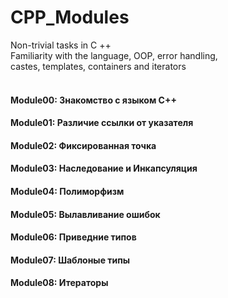 # CPP_Modules

Non-trivial tasks in C ++<br>
Familiarity with the language, OOP, error handling,<br>
castes, templates, containers and iterators<br><br>

#### Module00: Знакомство с языком C++<br>
#### Module01: Различие ссылки от указателя<br>
#### Module02: Фиксированная точка<br>
#### Module03: Наследование и Инкапсуляция<br>
#### Module04: Полиморфизм<br>
#### Module05: Вылавливание ошибок<br>
#### Module06: Приведние типов<br>
#### Module07: Шаблоные типы<br>
#### Module08: Итераторы
